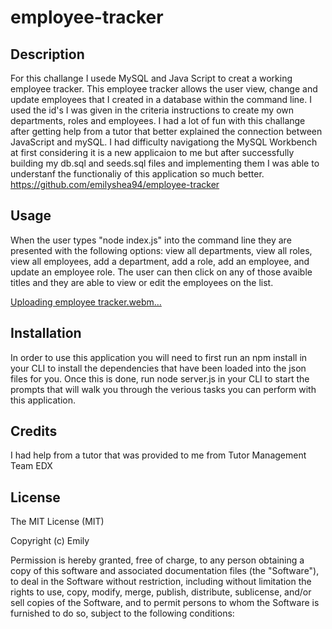 # employee-tracker

## Description
For this challange I usede MySQL and Java Script to creat a working employee tracker. 
This employee tracker allows the user view, change and update employees that I created in a database within the command line.
I used the id's I was given in the criteria instructions to create my own departments, roles and employees.
I had a lot of fun with this challange after getting help from a tutor that better explained the connection between JavaScript and mySQL.
I had difficulty navigationg the MySQL Workbench at first considering it is a new applicaion to me but after successfully building my db.sql and seeds.sql files and implementing them I was able to understanf the functionaliy of this application so much better.
https://github.com/emilyshea94/employee-tracker

## Usage
When the user types "node index.js" into the command line they are presented with the following options: view all departments, view all roles, view all employees, add a department, add a role, add an employee, and update an employee role.
The user can then click on any of those avaible titles and they are able to view or edit the employees on the list.

[Uploading employee tracker.webm…]()


## Installation
In order to use this application you will need to first run an npm install in your CLI to install the dependencies 
that have been loaded into the json files for you. Once this is done, 
run node server.js in your CLI to start the prompts that will walk you through the verious tasks you can perform with this application.






## Credits
I had help from a tutor that was provided to me from 
Tutor Management Team EDX


## License 

The MIT License (MIT)

Copyright (c) Emily

Permission is hereby granted, free of charge, to any person obtaining a copy of this software and associated documentation files (the "Software"), to deal in the Software without restriction, including without limitation the rights to use, copy, modify, merge, publish, distribute, sublicense, and/or sell copies of the Software, and to permit persons to whom the Software is furnished to do so, subject to the following conditions:
